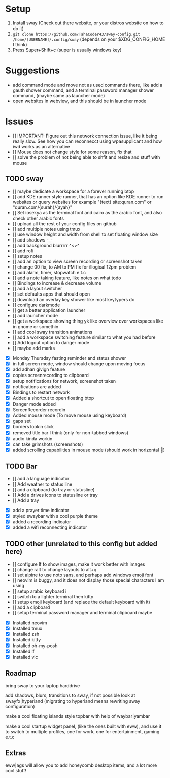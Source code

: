 # Setup

1. Install sway (Check out there website, or your distros website on how to do it)
2. `git clone https://github.com/TahaCoder43/sway-config.git /home/[USERNAME]/.config/sway` (depends on your $XDG_CONFIG_HOME I think)
3. Press Super+Shift+c (super is usually windows key)

# Suggestions

- add command mode and move not as used commands there, like add a gauth shower command, and a terminal password manager shower command, (maybe same as launcher mode)
- open websites in webview, and this should be in launcher mode

# Issues

- [] IMPORTANT: Figure out this network connection issue, like it being really slow. See how you can reconnecct using wpasupplicant and how iwd works as an alternative
- [] Mouse does not change style for some reason, fix that
- [] solve the problem of not being able to shfit and resize and stuff with mouse

## TODO sway

- [] maybe dedicate a workspace for a forever running btop
- [] add KDE runner style runner, that has an option like KDE runner to run websites or query websites for example "{text} site:quran.com" or "quran.com/{surah}/{ayah}"
- [] Set iosekya as the terminal font and cairo as the arabic font, and also check other arabic fonts
- [] upload all the rest of your config files on github
- [] add multiple notes using tmux
- [] use window height and width from shell to set floating window size
- [] add shadows -_-
- [] add background blurrrrr ^<>^
- [] add rofi
- [] setup notes
- [] add an option to view screen recording or screenshot taken
- [] change 00 fix, to AM to PM fix for illogical 12pm problem
- [] add alarm, timer, stopwatch e.t.c
- [] add a note taking feature, like notes on what todo
- [] Bindings to increase & decrease volume
- [] add a layout switcher
- [] set defaults apps that should open
- [] download an overlay key shower like most keytypers do
- [] configure darkmode
- [] get a better application launcher
- [] add launcher mode
- [] get a workspace showing thing yk like overview over workspaces like in gnome or somethin
- [] add cool sway transition animations
- [] add a workspace switching feature similar to what you had before
- [] Add logout option to danger mode
- [] maybe add marks
- [x] Monday Thursday fasting reminder and status shower
- [x] in full screen mode, window should change upon moving focus
- [x] add adhan givign feature
- [x] copies screenrecording to clipboard 
- [x] setup notifications for network, screenshot taken 
- [x] notifications are added
- [x] Bindings to restart network
- [x] Added a shortcut to open floating btop
- [x] Danger mode added
- [x] ScreenRecorder recordin
- [x] Added mouse mode (To move mouse using keyboard)
- [x] gaps set
- [x] borders lookin slick
- [x] removed title bar I think (only for non-tabbed windows)
- [x] audio kinda workin
- [x] can take grimshots (screenshots)
- [x] added scrolling capabilities in mouse mode (should work in horizontal :shrug:)

## TODO Bar

- [] add a language indicator
- [] Add weather to status line
- [] add a clipboard (to tray or statusline) 
- [] Add a drives icons to statusline or tray
- [] Add a tray
- [x] add a prayer time indicator
- [x] styled swaybar with a cool purple theme
- [x] added a recording indicator
- [x] added a wifi reconnecting indicator

## TODO other (unrelated to this config but added here)

- [] configure lf to show images, make it work better with images
- [] change ralt to change layouts to alt+q
- [] set alpine to use noto sans, and perhaps add windows emoji font
- [] neovim is buggy, and it does not display those special characters I am using
- [] setup arabic keyboard i
- [] switch to a lighter terminal then kitty
- [] setup emoji keyboard (and replace the default keyboard with it)
- [] add a clipboard
- [] setup terminal password manager and terminal clipboard maybe
- [x] Installed neovim
- [x] Installed tmux
- [x] Installed zsh
- [x] Installed kitty
- [x] Installed oh-my-posh
- [x] Installed lf
- [x] Installed vlc

## Roadmap

bring sway to your laptop harddrive

add shadows, blurs, transitions to sway, if not possible look at swayfx|hyperland (migrating to hyperland means rewriting sway configuration)

make a cool floating islands style topbar with help of waybar|yambar

make a cool startup widget panel, (like the ones built with eww), and use it to switch to multiple profiles, one for work, one for entertainment, gaming e.t.c

## Extras

eww|ags will allow you to add honeycomb desktop items, and a lot more cool stuff!
